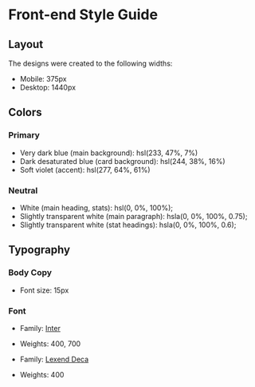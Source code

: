 # Front-end Style Guide

## Layout

The designs were created to the following widths:

-  Mobile: 375px
-  Desktop: 1440px

## Colors

### Primary

-  Very dark blue (main background): hsl(233, 47%, 7%)
-  Dark desaturated blue (card background): hsl(244, 38%, 16%)
-  Soft violet (accent): hsl(277, 64%, 61%)

### Neutral

-  White (main heading, stats): hsl(0, 0%, 100%);
-  Slightly transparent white (main paragraph): hsla(0, 0%, 100%, 0.75);
-  Slightly transparent white (stat headings): hsla(0, 0%, 100%, 0.6);

## Typography

### Body Copy

-  Font size: 15px

### Font

-  Family: [Inter](https://fonts.google.com/specimen/Inter)
-  Weights: 400, 700

-  Family: [Lexend Deca](https://fonts.google.com/specimen/Lexend+Deca)
-  Weights: 400
